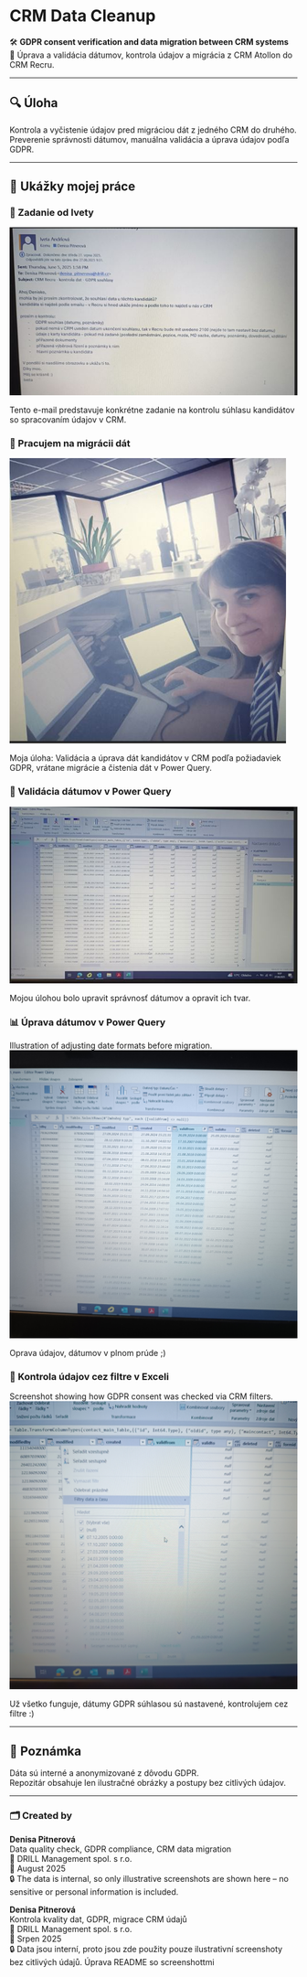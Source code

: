 # CRM Data Cleanup

🛠 **GDPR consent verification and data migration between CRM systems**  
📅 Úprava a validácia dátumov, kontrola údajov a migrácia z CRM Atollon do CRM Recru.

---

## 🔍 Úloha
Kontrola a vyčistenie údajov pred migráciou dát z jedného CRM do druhého.  
Preverenie správnosti dátumov, manuálna validácia a úprava údajov podľa GDPR.

---

## 📸 Ukážky mojej práce

### 📩 Zadanie od Ivety
![Zadanie od Ivety](zadanie_od_ivety.JPG)

Tento e-mail predstavuje konkrétne zadanie na kontrolu súhlasu kandidátov so spracovaním údajov v CRM.

### 🧠 Pracujem na migrácii dát
![Migrácia dát](pracuji_na_migraci_dat.JPG)

Moja úloha: Validácia a úprava dát kandidátov v CRM podľa požiadaviek GDPR, vrátane migrácie a čistenia dát v Power Query.

### 🔧 Validácia dátumov v Power Query
![Validácia dátumov v Power Query](validuji_datumy_pq.JPG)

Mojou úlohou bolo upravit správnosť dátumov a opravit ich tvar.

### 📊 Úprava dátumov v Power Query
Illustration of adjusting date formats before migration.
![Úprava dátumov v Power Query](power_query_uprava_datumov.jpg)

Oprava údajov, dátumov v plnom prúde ;)

### 🧹 Kontrola údajov cez filtre v Exceli
Screenshot showing how GDPR consent was checked via CRM filters.
![GDPR kontrola cez filtre](kontrola_pres_filtre.jpg)

Už všetko funguje, dátumy GDPR súhlasou sú nastavené, kontrolujem cez filtre :)

---

## 🔐 Poznámka
Dáta sú interné a anonymizované z dôvodu GDPR.  
Repozitár obsahuje len ilustračné obrázky a postupy bez citlivých údajov.

---

### 🗂️ Created by

**Denisa Pitnerová**  
Data quality check, GDPR compliance, CRM data migration  
📍 DRILL Management spol. s r.o.  
📅 August 2025  
🔒 The data is internal, so only illustrative screenshots are shown here – no sensitive or personal information is included.


**Denisa Pitnerová**  
Kontrola kvality dat, GDPR, migrace CRM údajů  
📍 DRILL Management spol. s r.o.  
📅 Srpen 2025  
🔒 Data jsou interní, proto jsou zde použity pouze ilustrativní screenshoty bez citlivých údajů.
   Úprava README so screenshottmi
